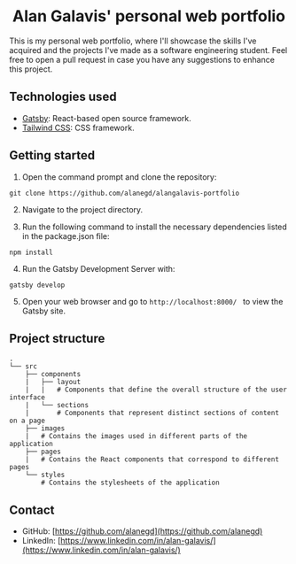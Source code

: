 <h1 align="center">
  Alan Galavis' personal web portfolio
</h1>

This is my personal web portfolio, where I'll showcase the skills I've acquired and the projects I've made as a software engineering student. Feel free to open a pull request in case you have any suggestions to enhance this project.

## Technologies used

- [Gatsby](https://www.gatsbyjs.com/): React-based open source framework.
- [Tailwind CSS](https://tailwindcss.com/): CSS framework.

## Getting started

1. Open the command prompt and clone the repository:
```
git clone https://github.com/alanegd/alangalavis-portfolio
```

2. Navigate to the project directory.

3. Run the following command to install the necessary dependencies listed in the package.json file:
  ``` 
  npm install 
  ```

4. Run the Gatsby Development Server with:
```
gatsby develop
```

5. Open your web browser and go to `http://localhost:8000/ ` to view the Gatsby site.

## Project structure

```
.
└── src
    ├── components
    |   ├── layout
    |   |   # Components that define the overall structure of the user interface
    |   └── sections
    |       # Components that represent distinct sections of content on a page
    ├── images
    |   # Contains the images used in different parts of the application
    ├── pages
    |   # Contains the React components that correspond to different pages
    └── styles
        # Contains the stylesheets of the application
```

## Contact
* GitHub: [https://github.com/alanegd](https://github.com/alanegd)
* LinkedIn: [https://www.linkedin.com/in/alan-galavis/](https://www.linkedin.com/in/alan-galavis/)